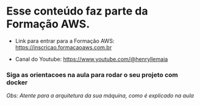 # Esse conteúdo faz parte da Formação AWS.

- Link para entrar para a Formação AWS: https://inscricao.formacaoaws.com.br

- Canal do Youtube: https://www.youtube.com/@henryllemaia

### Siga as orientacoes na aula para rodar o seu projeto com docker

_Obs: Atente para a arquitetura da sua máquina, como é explicado na aula_ 